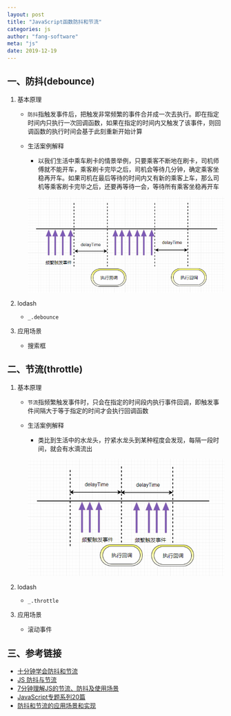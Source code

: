 ```yaml
---
layout: post
title: "JavaScript函数防抖和节流"
categories: js
author: "fang-software"
meta: "js"
date: 2019-12-19
---
```


## 一、防抖(debounce)
1. 基本原理
    * `防抖`指触发事件后，把触发非常频繁的事件合并成一次去执行。即在指定时间内只执行一次回调函数，如果在指定的时间内又触发了该事件，则回调函数的执行时间会基于此刻重新开始计算
    * 生活案例解释
        - 以我们生活中乘车刷卡的情景举例，只要乘客不断地在刷卡，司机师傅就不能开车，乘客刷卡完毕之后，司机会等待几分钟，确定乘客坐稳再开车。如果司机在最后等待的时间内又有新的乘客上车，那么司机等乘客刷卡完毕之后，还要再等待一会，等待所有乘客坐稳再开车

        ![函数防抖](/assets/img/函数防抖和节流/防抖.png "函数防抖")

2. lodash
    * `_.debounce`

3. 应用场景
    * 搜索框

## 二、节流(throttle)
1. 基本原理
    * `节流`指频繁触发事件时，只会在指定的时间段内执行事件回调，即触发事件间隔大于等于指定的时间才会执行回调函数
    * 生活案例解释
        - 类比到生活中的水龙头，拧紧水龙头到某种程度会发现，每隔一段时间，就会有水滴流出

        ![函数节流](/assets/img/函数防抖和节流/节流.png "函数节流")

2. lodash
    * `_.throttle`

3. 应用场景
    - 滚动事件

## 三、参考链接
* [十分钟学会防抖和节流](https://www.cnblogs.com/zhuanzhuanfe/p/10633019.html)
* [JS 防抖与节流](https://juejin.im/post/5c87b54ce51d455f7943dddb)
* [7分钟理解JS的节流、防抖及使用场景](https://juejin.im/post/5b8de829f265da43623c4261)
* [JavaScript专题系列20篇](https://juejin.im/post/59eff1fb6fb9a044ff30a942)
* [防抖和节流的应用场景和实现](https://juejin.im/post/5b9382e3e51d450e9942e0ee)


        

